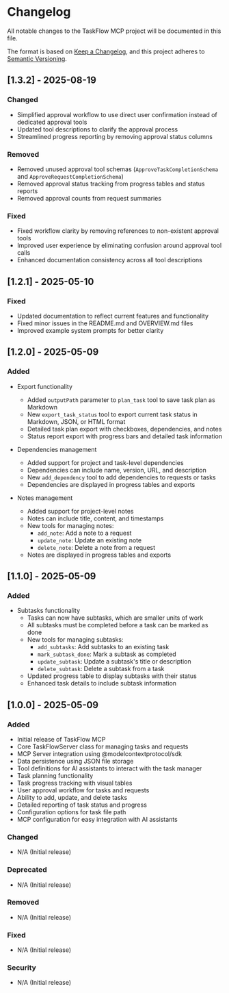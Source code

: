 # Changelog

All notable changes to the TaskFlow MCP project will be documented in this file.

The format is based on [Keep a Changelog](https://keepachangelog.com/en/1.0.0/),
and this project adheres to [Semantic Versioning](https://semver.org/spec/v2.0.0.html).

## [1.3.2] - 2025-08-19

### Changed

- Simplified approval workflow to use direct user confirmation instead of dedicated approval tools
- Updated tool descriptions to clarify the approval process
- Streamlined progress reporting by removing approval status columns

### Removed

- Removed unused approval tool schemas (`ApproveTaskCompletionSchema` and `ApproveRequestCompletionSchema`)
- Removed approval status tracking from progress tables and status reports
- Removed approval counts from request summaries

### Fixed

- Fixed workflow clarity by removing references to non-existent approval tools
- Improved user experience by eliminating confusion around approval tool calls
- Enhanced documentation consistency across all tool descriptions

## [1.2.1] - 2025-05-10

### Fixed

- Updated documentation to reflect current features and functionality
- Fixed minor issues in the README.md and OVERVIEW.md files
- Improved example system prompts for better clarity

## [1.2.0] - 2025-05-09

### Added

- Export functionality
  - Added `outputPath` parameter to `plan_task` tool to save task plan as Markdown
  - New `export_task_status` tool to export current task status in Markdown, JSON, or HTML format
  - Detailed task plan export with checkboxes, dependencies, and notes
  - Status report export with progress bars and detailed task information

- Dependencies management
  - Added support for project and task-level dependencies
  - Dependencies can include name, version, URL, and description
  - New `add_dependency` tool to add dependencies to requests or tasks
  - Dependencies are displayed in progress tables and exports

- Notes management
  - Added support for project-level notes
  - Notes can include title, content, and timestamps
  - New tools for managing notes:
    - `add_note`: Add a note to a request
    - `update_note`: Update an existing note
    - `delete_note`: Delete a note from a request
  - Notes are displayed in progress tables and exports

## [1.1.0] - 2025-05-09

### Added

- Subtasks functionality
  - Tasks can now have subtasks, which are smaller units of work
  - All subtasks must be completed before a task can be marked as done
  - New tools for managing subtasks:
    - `add_subtasks`: Add subtasks to an existing task
    - `mark_subtask_done`: Mark a subtask as completed
    - `update_subtask`: Update a subtask's title or description
    - `delete_subtask`: Delete a subtask from a task
  - Updated progress table to display subtasks with their status
  - Enhanced task details to include subtask information

## [1.0.0] - 2025-05-09

### Added

- Initial release of TaskFlow MCP
- Core TaskFlowServer class for managing tasks and requests
- MCP Server integration using @modelcontextprotocol/sdk
- Data persistence using JSON file storage
- Tool definitions for AI assistants to interact with the task manager
- Task planning functionality
- Task progress tracking with visual tables
- User approval workflow for tasks and requests
- Ability to add, update, and delete tasks
- Detailed reporting of task status and progress
- Configuration options for task file path
- MCP configuration for easy integration with AI assistants

### Changed

- N/A (Initial release)

### Deprecated

- N/A (Initial release)

### Removed

- N/A (Initial release)

### Fixed

- N/A (Initial release)

### Security

- N/A (Initial release)
